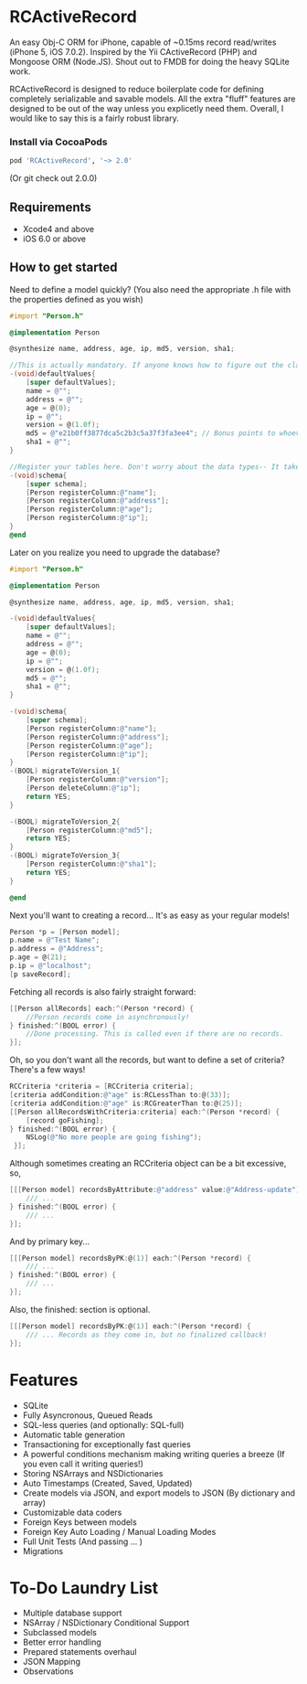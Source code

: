 RCActiveRecord
==============

An easy Obj-C ORM for iPhone, capable of ~0.15ms record read/writes (iPhone 5, iOS 7.0.2). 
Inspired by the Yii CActiveRecord (PHP) and Mongoose ORM (Node.JS). Shout out to FMDB for doing the heavy SQLite work.

RCActiveRecord is designed to reduce boilerplate code for defining completely serializable and savable models. All the extra "fluff" features are designed to be out of the way unless you explicetly need them. Overall, I would like to say this is a fairly robust library.


### Install via CocoaPods
```ruby
pod 'RCActiveRecord', '~> 2.0'
```
(Or git check out 2.0.0)

## Requirements

- Xcode4 and above
- iOS 6.0 or above

## How to get started

Need to define a model quickly? (You also need the appropriate .h file with the properties defined as you wish)

```Objective-C
#import "Person.h"

@implementation Person

@synthesize name, address, age, ip, md5, version, sha1;

//This is actually mandatory. If anyone knows how to figure out the class of a nil object, message me :)
-(void)defaultValues{
    [super defaultValues];
    name = @"";
    address = @"";
    age = @(0);
    ip = @"";
    version = @(1.0f);
    md5 = @"e21b0ff3877dca5c2b3c5a37f3fa3ee4"; // Bonus points to whoever cracks this hash.
    sha1 = @"";
}

//Register your tables here. Don't worry about the data types-- It takes care of it for you!
-(void)schema{
    [super schema];
    [Person registerColumn:@"name"];
    [Person registerColumn:@"address"];
    [Person registerColumn:@"age"];
    [Person registerColumn:@"ip"];
}
@end
```

Later on you realize you need to upgrade the database?


```Objective-C
#import "Person.h"

@implementation Person

@synthesize name, address, age, ip, md5, version, sha1;

-(void)defaultValues{
    [super defaultValues];
    name = @"";
    address = @"";
    age = @(0);
    ip = @"";
    version = @(1.0f);
    md5 = @"";
    sha1 = @"";
}

-(void)schema{
    [super schema];
    [Person registerColumn:@"name"];
    [Person registerColumn:@"address"];
    [Person registerColumn:@"age"];
    [Person registerColumn:@"ip"];
}
-(BOOL) migrateToVersion_1{
    [Person registerColumn:@"version"];
    [Person deleteColumn:@"ip"];
    return YES;
}

-(BOOL) migrateToVersion_2{
    [Person registerColumn:@"md5"];
    return YES;
}
-(BOOL) migrateToVersion_3{
    [Person registerColumn:@"sha1"];
    return YES;
}

@end
```

Next you'll want to creating a record... It's as easy as your regular models!

```Objective-C
Person *p = [Person model];
p.name = @"Test Name";
p.address = @"Address";
p.age = @(21);
p.ip = @"localhost";
[p saveRecord];
```


Fetching all records is also fairly straight forward:

```Objective-C
[[Person allRecords] each:^(Person *record) {
    //Person records come in asynchronously!
} finished:^(BOOL error) {
    //Done processing. This is called even if there are no records.
}];
```

Oh, so you don't want all the records, but want to define a set of criteria? There's a few ways!

```Objective-C
RCCriteria *criteria = [RCCriteria criteria];
[criteria addCondition:@"age" is:RCLessThan to:@(33)];
[criteria addCondition:@"age" is:RCGreaterThan to:@(25)];
[[Person allRecordsWithCriteria:criteria] each:^(Person *record) {
    [record goFishing];
} finished:^(BOOL error) {
    NSLog(@"No more people are going fishing");
 }];
```

Although sometimes creating an RCCriteria object can be a bit excessive, so,

```Objective-C
[[[Person model] recordsByAttribute:@"address" value:@"Address-update"] each:^(Person *record) {
    /// ...
} finished:^(BOOL error) {
    /// ...
}];
```

And by primary key...

```Objective-C
[[[Person model] recordsByPK:@(1)] each:^(Person *record) {
    /// ...
} finished:^(BOOL error) {
    /// ...
}];
```

Also, the finished: section is optional.

```Objective-C
[[[Person model] recordsByPK:@(1)] each:^(Person *record) {
    /// ... Records as they come in, but no finalized callback!
}];
```

Features
==========
* SQLite
* Fully Asyncronous, Queued Reads
* SQL-less queries (and optionally: SQL-full)
* Automatic table generation
* Transactioning for exceptionally fast queries
* A powerful conditions mechanism making writing queries a breeze (If you even call it writing queries!)
* Storing NSArrays and NSDictionaries
* Auto Timestamps (Created, Saved, Updated)
* Create models via JSON, and export models to JSON (By dictionary and array)
* Customizable data coders
* Foreign Keys between models
* Foreign Key Auto Loading / Manual Loading Modes
* Full Unit Tests (And passing ... )
* Migrations

To-Do Laundry List
==========
* Multiple database support
* NSArray / NSDictionary Conditional Support
* Subclassed models
* Better error handling
* Prepared statements overhaul
* JSON Mapping
* Observations
